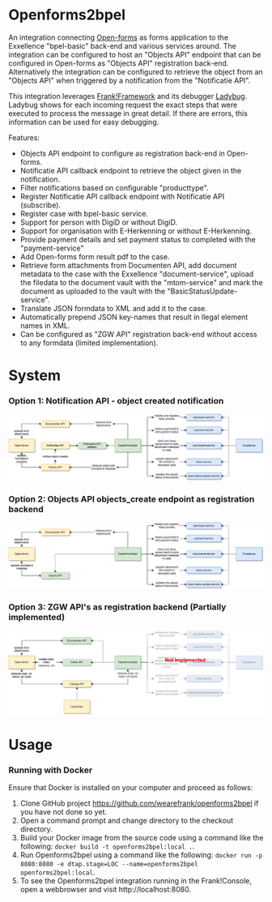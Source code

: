 # Openforms2bpel

An integration connecting [Open-forms](https://github.com/open-formulieren/open-forms) as forms application to the Exxellence "bpel-basic" back-end and various services around. The integration can be configured to host an "Objects API" endpoint that can be configured in Open-forms as "Objects API" registration back-end. Alternatively the integration can be configured to retrieve the object from an "Objects API" when triggered by a notification from the "Notificatie API".

This integration leverages [Frank!Framework](https://github.com/frankframework/frankframework) and its debugger [Ladybug](https://github.com/wearefrank/ladybug). Ladybug shows for each incoming request the exact steps that were executed to process the message in great detail. If there are errors, this information can be used for easy debugging.

Features:
- Objects API endpoint to configure as registration back-end in Open-forms.
- Notificatie API callback endpoint to retrieve the object given in the notification.
- Filter notifications based on configurable "producttype".
- Register Notificatie API callback endpoint with Notificatie API (subscribe).
- Register case with bpel-basic service.
- Support for person with DigiD or without DigiD.
- Support for organisation with E-Herkenning or without E-Herkenning.
- Provide payment details and set payment status to completed with the "payment-service"
- Add Open-forms form result pdf to the case.
- Retrieve form attachments from Documenten API, add document metadata to the case with the Exxellence "document-service", upload the filedata to the document vault with the "mtom-service" and mark the document as uploaded to the vault with the "BasicStatusUpdate-service".
- Translate JSON formdata to XML and add it to the case.
- Automatically prepend JSON key-names that result in llegal element names in XML.
- Can be configured as "ZGW API" registration back-end without access to any formdata (limited implementation).

# System
### Option 1: Notification API - object created notification
![ZGW API's](./docs/openforms2bpel-system-notification-api.drawio.svg)
### Option 2: Objects API objects_create endpoint as registration backend
![ZGW API's](./docs/openforms2bpel-system-objects-api.drawio.svg)
### Option 3: ZGW API's as registration backend (Partially implemented)
![ZGW API's](./docs/openforms2bpel-system-zgw-apis.drawio.svg)

# Usage

### Running with Docker
Ensure that Docker is installed on your computer and proceed as follows:

1. Clone GitHub project https://github.com/wearefrank/openforms2bpel if you have not done so yet.
1. Open a command prompt and change directory to the checkout directory.
1. Build your Docker image from the source code using a command like the following: `docker build -t openforms2bpel:local .`.
1. Run Openforms2bpel using a command like the following: `docker run -p 8080:8080 -e dtap.stage=LOC --name=openforms2bpel openforms2bpel:local`.
1. To see the Openforms2bpel integration running in the Frank!Console, open a webbrowser and visit http://localhost:8080.

